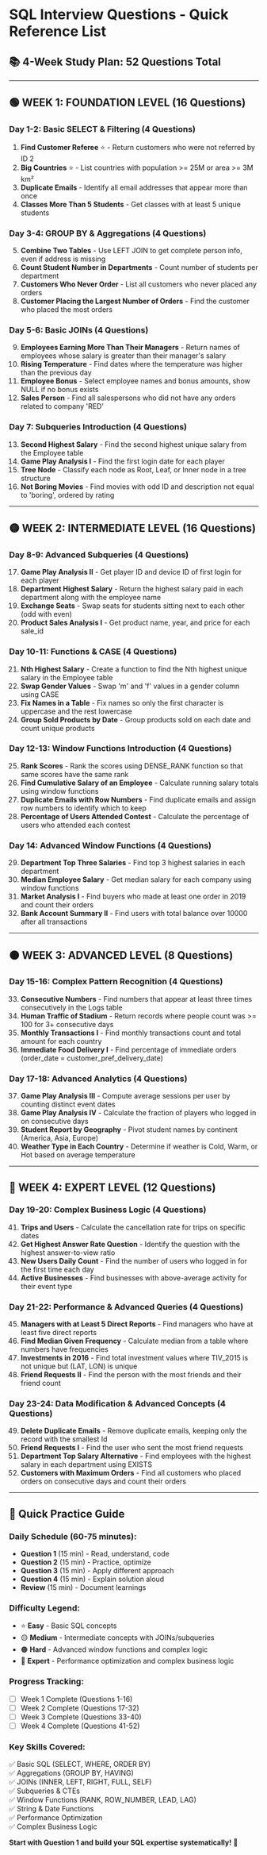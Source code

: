 # SQL Interview Questions - Quick Reference List

## 📚 **4-Week Study Plan: 52 Questions Total**

---

## **🟢 WEEK 1: FOUNDATION LEVEL (16 Questions)**

### **Day 1-2: Basic SELECT & Filtering (4 Questions)**
1. **Find Customer Referee** ⭐ - Return customers who were not referred by ID 2
2. **Big Countries** ⭐ - List countries with population >= 25M or area >= 3M km²
3. **Duplicate Emails** - Identify all email addresses that appear more than once
4. **Classes More Than 5 Students** - Get classes with at least 5 unique students

### **Day 3-4: GROUP BY & Aggregations (4 Questions)**
5. **Combine Two Tables** - Use LEFT JOIN to get complete person info, even if address is missing
6. **Count Student Number in Departments** - Count number of students per department
7. **Customers Who Never Order** - List all customers who never placed any orders
8. **Customer Placing the Largest Number of Orders** - Find the customer who placed the most orders

### **Day 5-6: Basic JOINs (4 Questions)**
9. **Employees Earning More Than Their Managers** - Return names of employees whose salary is greater than their manager's salary
10. **Rising Temperature** - Find dates where the temperature was higher than the previous day
11. **Employee Bonus** - Select employee names and bonus amounts, show NULL if no bonus exists
12. **Sales Person** - Find all salespersons who did not have any orders related to company 'RED'

### **Day 7: Subqueries Introduction (4 Questions)**
13. **Second Highest Salary** - Find the second highest unique salary from the Employee table
14. **Game Play Analysis I** - Find the first login date for each player
15. **Tree Node** - Classify each node as Root, Leaf, or Inner node in a tree structure
16. **Not Boring Movies** - Find movies with odd ID and description not equal to 'boring', ordered by rating

---

## **🟡 WEEK 2: INTERMEDIATE LEVEL (16 Questions)**

### **Day 8-9: Advanced Subqueries (4 Questions)**
17. **Game Play Analysis II** - Get player ID and device ID of first login for each player
18. **Department Highest Salary** - Return the highest salary paid in each department along with the employee name
19. **Exchange Seats** - Swap seats for students sitting next to each other (odd with even)
20. **Product Sales Analysis I** - Get product name, year, and price for each sale_id

### **Day 10-11: Functions & CASE (4 Questions)**
21. **Nth Highest Salary** - Create a function to find the Nth highest unique salary in the Employee table
22. **Swap Gender Values** - Swap 'm' and 'f' values in a gender column using CASE
23. **Fix Names in a Table** - Fix names so only the first character is uppercase and the rest lowercase
24. **Group Sold Products by Date** - Group products sold on each date and count unique products

### **Day 12-13: Window Functions Introduction (4 Questions)**
25. **Rank Scores** - Rank the scores using DENSE_RANK function so that same scores have the same rank
26. **Find Cumulative Salary of an Employee** - Calculate running salary totals using window functions
27. **Duplicate Emails with Row Numbers** - Find duplicate emails and assign row numbers to identify which to keep
28. **Percentage of Users Attended Contest** - Calculate the percentage of users who attended each contest

### **Day 14: Advanced Window Functions (4 Questions)**
29. **Department Top Three Salaries** - Find top 3 highest salaries in each department
30. **Median Employee Salary** - Get median salary for each company using window functions
31. **Market Analysis I** - Find buyers who made at least one order in 2019 and count their orders
32. **Bank Account Summary II** - Find users with total balance over 10000 after all transactions

---

## **🟠 WEEK 3: ADVANCED LEVEL (8 Questions)**

### **Day 15-16: Complex Pattern Recognition (4 Questions)**
33. **Consecutive Numbers** - Find numbers that appear at least three times consecutively in the Logs table
34. **Human Traffic of Stadium** - Return records where people count was >= 100 for 3+ consecutive days
35. **Monthly Transactions I** - Find monthly transactions count and total amount for each country
36. **Immediate Food Delivery I** - Find percentage of immediate orders (order_date = customer_pref_delivery_date)

### **Day 17-18: Advanced Analytics (4 Questions)**
37. **Game Play Analysis III** - Compute average sessions per user by counting distinct event dates
38. **Game Play Analysis IV** - Calculate the fraction of players who logged in on consecutive days
39. **Student Report by Geography** - Pivot student names by continent (America, Asia, Europe)
40. **Weather Type in Each Country** - Determine if weather is Cold, Warm, or Hot based on average temperature

---

## **🔴 WEEK 4: EXPERT LEVEL (12 Questions)**

### **Day 19-20: Complex Business Logic (4 Questions)**
41. **Trips and Users** - Calculate the cancellation rate for trips on specific dates
42. **Get Highest Answer Rate Question** - Identify the question with the highest answer-to-view ratio
43. **New Users Daily Count** - Find the number of users who logged in for the first time each day
44. **Active Businesses** - Find businesses with above-average activity for their event type

### **Day 21-22: Performance & Advanced Queries (4 Questions)**
45. **Managers with at Least 5 Direct Reports** - Find managers who have at least five direct reports
46. **Find Median Given Frequency** - Calculate median from a table where numbers have frequencies
47. **Investments in 2016** - Find total investment values where TIV_2015 is not unique but (LAT, LON) is unique
48. **Friend Requests II** - Find the person with the most friends and their friend count

### **Day 23-24: Data Modification & Advanced Concepts (4 Questions)**
49. **Delete Duplicate Emails** - Remove duplicate emails, keeping only the record with the smallest Id
50. **Friend Requests I** - Find the user who sent the most friend requests
51. **Department Top Salary Alternative** - Find employees with the highest salary in each department using EXISTS
52. **Customers with Maximum Orders** - Find all customers who placed orders on consecutive days and count their orders

---

## 🎯 **Quick Practice Guide**

### **Daily Schedule (60-75 minutes):**
- **Question 1** (15 min) - Read, understand, code
- **Question 2** (15 min) - Practice, optimize  
- **Question 3** (15 min) - Apply different approach
- **Question 4** (15 min) - Explain solution aloud
- **Review** (15 min) - Document learnings

### **Difficulty Legend:**
- ⭐ **Easy** - Basic SQL concepts
- 🟡 **Medium** - Intermediate concepts with JOINs/subqueries
- 🟠 **Hard** - Advanced window functions and complex logic
- 🔴 **Expert** - Performance optimization and complex business logic

### **Progress Tracking:**
- [ ] Week 1 Complete (Questions 1-16)
- [ ] Week 2 Complete (Questions 17-32) 
- [ ] Week 3 Complete (Questions 33-40)
- [ ] Week 4 Complete (Questions 41-52)

### **Key Skills Covered:**
✅ Basic SQL (SELECT, WHERE, ORDER BY)  
✅ Aggregations (GROUP BY, HAVING)  
✅ JOINs (INNER, LEFT, RIGHT, FULL, SELF)  
✅ Subqueries & CTEs  
✅ Window Functions (RANK, ROW_NUMBER, LEAD, LAG)  
✅ String & Date Functions  
✅ Performance Optimization  
✅ Complex Business Logic  

**Start with Question 1 and build your SQL expertise systematically!** 🚀